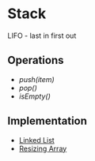# Stack

LIFO - last in first out

## Operations

- _push(item)_
- _pop()_
- _isEmpty()_

## Implementation

- [Linked List](./linkedListAsStack.py)
- [Resizing Array](./resizingArrayAsStack.py)
